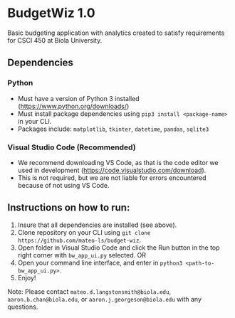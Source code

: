 # BudgetWiz 1.0
Basic budgeting application with analytics created to satisfy requirements for CSCI 450 at Biola University.

## Dependencies

### Python
- Must have a version of Python 3 installed (https://www.python.org/downloads/)
- Must install package dependencies using `pip3 install <package-name>` in your CLI.
- Packages include: `matplotlib`, `tkinter`, `datetime`, `pandas`, `sqlite3`

### Visual Studio Code (Recommended)
- We recommend downloading VS Code, as that is the code editor we used in development (https://code.visualstudio.com/download).
- This is not required, but we are not liable for errors encountered because of not using VS Code.

## Instructions on how to run:
1) Insure that all dependencies are installed (see above).
2) Clone repository on your CLI using `git clone https://github.com/mateo-ls/budget-wiz`.
3) Open folder in Visual Studio Code and click the Run button in the top right corner with `bw_app_ui.py` selected.
OR
3) Open your command line interface, and enter in `python3 <path-to-bw_app_ui.py>`.
4) Enjoy!

Note: Please contact `mateo.d.langstonsmith@biola.edu`, `aaron.b.chan@biola.edu`, or `aaron.j.georgeson@biola.edu` with any questions.
